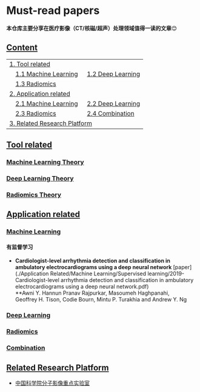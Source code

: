 # Must-read papers
 
**本仓库主要分享在医疗影像（CT/核磁/超声）处理领域值得一读的文章**:blush:

## [Content](#content)

<table>
<tr><td colspan="2"><a href="#tool-related">1. Tool related</a></td></tr> 
<tr>
    <td>&emsp;<a href="#machine-learning-theory">1.1 Machine Learning</a></td>
    <td>&ensp;<a href="#deep-learning-theory">1.2 Deep Learning</a></td>
</tr>
<tr>
    <td>&emsp;<a href="#radiomics-theory">1.3 Radiomics</a></td>
    <td></td>
</tr>
<tr><td colspan="2"><a href="#application-related">2. Application related</a></td></tr>
<tr>
    <td>&emsp;<a href="#machine-learning">2.1 Machine Learning</a></td>
    <td>&ensp;<a href="#deep-learning">2.2 Deep Learning</a></td>
</tr>
<tr>
    <td>&emsp;<a href="#radiomics">2.3 Radiomics</a></td>
    <td>&ensp;<a href="#combination">2.4 Combination</a></td>
</tr>
<tr><td colspan="2"><a href="related-research-platform">3. Related Research Platform</a></td></tr>
</table>

## [Tool related](#content)  

### [Machine Learning Theory](#content)  

### [Deep Learning Theory](#content)

### [Radiomics Theory](#content)

## [Application related](#content)  

### [Machine Learning](#content)  
#### 有监督学习
+  **Cardiologist-level arrhythmia detection and classification in ambulatory electrocardiograms using a deep neural network**
[paper](./Application Related/Machine Learning/Supervised learning/2019-Cardiologist-level arrhythmia detection and classification in ambulatory electrocardiograms using a deep neural network.pdf)  
**Awni Y. Hannun  Pranav Rajpurkar, Masoumeh Haghpanahi, Geoffrey H. Tison, Codie Bourn, Mintu P. Turakhia and Andrew Y. Ng


### [Deep Learning](#content)

### [Radiomics](#content)

### [Combination](#content)

## [Related Research Platform](#content)
+ [中国科学院分子影像重点实验室](http://www.radiomics.net.cn/blog/3)
